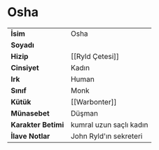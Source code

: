 # Osha   
|  |  |  
|---|---|  
| **İsim** | Osha |  
| **Soyadı** |  |  
| **Hizip** | [[Ryld Çetesi]] |  
| **Cinsiyet** | Kadın |  
| **Irk** | Human |  
| **Sınıf** | Monk |  
| **Kütük** | [[Warbonter]] |  
| **Münasebet** | Düşman |  
| **Karakter Betimi** | kumral uzun saçlı kadın |  
| **İlave Notlar** | John Ryld'ın sekreteri |  
